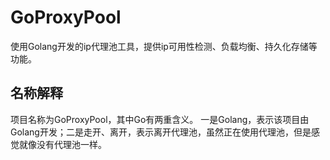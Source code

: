# GoProxyPool

使用Golang开发的ip代理池工具，提供ip可用性检测、负载均衡、持久化存储等功能。

## 名称解释

项目名称为GoProxyPool，其中Go有两重含义。 
一是Golang，表示该项目由Golang开发；二是走开、离开，表示离开代理池，虽然正在使用代理池，但是感觉就像没有代理池一样。
